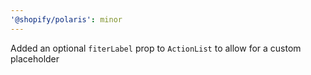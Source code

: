 ```yaml
---
'@shopify/polaris': minor
---
```


Added an optional `fiterLabel` prop to `ActionList` to allow for a custom placeholder
